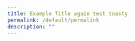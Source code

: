 ```yaml
---
title: Example Title again test toasty
permalink: /default/permalink
description: ""
---
```





















































